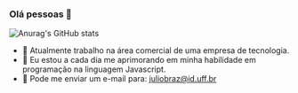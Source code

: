 ### Olá pessoas 👋
![Anurag's GitHub stats](https://github-readme-stats.vercel.app/api?username=Julio-Braz&show_icons=true&theme=radical)


- 🔭 Atualmente trabalho na área comercial de uma empresa de tecnologia.
- 🌱 Eu estou a cada dia me aprimorando em minha habilidade em programação na linguagem Javascript.
- 📨 Pode me enviar um e-mail para: juliobraz@id.uff.br
